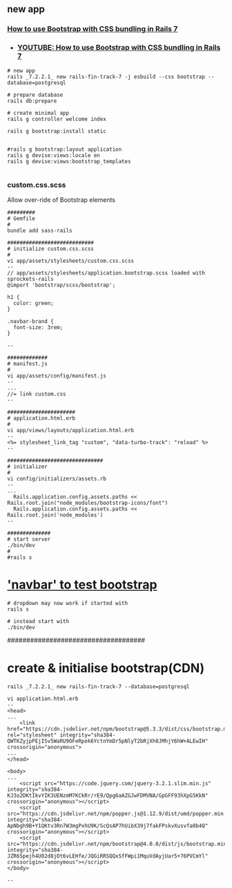 
## new app

### [How to use Bootstrap with CSS bundling in Rails 7](https://gorails.com/episodes/bootstrap-css-bundling-rails)
- ### [YOUTUBE: How to use Bootstrap with CSS bundling in Rails 7](https://www.youtube.com/watch?v=nxKDTtuKOo4)
```
# new app
rails _7.2.2.1_ new rails-fin-track-7 -j esbuild --css bootstrap --database=postgresql

# prepare database
rails db:prepare

# create minimal app
rails g controller welcome index

rails g bootstrap:install static 


#rails g bootstrap:layout application
rails g devise:views:locale en
rails g devise:views:bootstrap_templates


```
### custom.css.scss
Allow over-ride of Bootstrap elements
```
#########
# Gemfile
#
bundle add sass-rails

############################
# initialize custom.css.scss
#
vi app/assets/stylesheets/custom.css.scss
--
// app/assets/stylesheets/application.bootstrap.scss loaded with sprockets-rails
@import 'bootstrap/scss/bootstrap';

h1 {
  color: green;
}

.navbar-brand {
  font-size: 3rem;
}

--

#############
# manifest.js
#
vi app/assets/config/manifest.js
--
...
//= link custom.css
--

######################
# application.html.erb
#
vi app/views/layouts/application.html.erb
--
<%= stylesheet_link_tag "custom", "data-turbo-track": "reload" %>
--

###############################
# initializer
#
vi config/initializers/assets.rb
--
...
  Rails.application.config.assets.paths << Rails.root.join("node_modules/bootstrap-icons/font")
  Rails.application.config.assets.paths << Rails.root.join('node_modules')
--

##############
# start server
./bin/dev
#
#rails s

```

# ['navbar' to test bootstrap](https://getbootstrap.com/docs/5.3/components/navbar/)
```
# dropdown may now work if started with
rails s

# instead start with
./bin/dev

```


####################################
# create & initialise bootstrap(CDN)
```
rails _7.2.2.1_ new rails-fin-track-7 --database=postgresql

vi application.html.erb
--
<head>
...
    <link href="https://cdn.jsdelivr.net/npm/bootstrap@5.3.3/dist/css/bootstrap.min.css" rel="stylesheet" integrity="sha384-QWTKZyjpPEjISv5WaRU9OFeRpok6YctnYmDr5pNlyT2bRjXh0JMhjY6hW+ALEwIH" crossorigin="anonymous">
...
</head>

<body>
...
    <script src="https://code.jquery.com/jquery-3.2.1.slim.min.js" integrity="sha384-KJ3o2DKtIkvYIK3UENzmM7KCkRr/rE9/Qpg6aAZGJwFDMVNA/GpGFF93hXpG5KkN" crossorigin="anonymous"></script>
    <script src="https://cdn.jsdelivr.net/npm/popper.js@1.12.9/dist/umd/popper.min.js" integrity="sha384-ApNbgh9B+Y1QKtv3Rn7W3mgPxhU9K/ScQsAP7hUibX39j7fakFPskvXusvfa0b4Q" crossorigin="anonymous"></script>
    <script src="https://cdn.jsdelivr.net/npm/bootstrap@4.0.0/dist/js/bootstrap.min.js" integrity="sha384-JZR6Spejh4U02d8jOt6vLEHfe/JQGiRRSQQxSfFWpi1MquVdAyjUar5+76PVCmYl" crossorigin="anonymous"></script>
</body>

--

